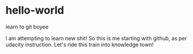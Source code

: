 # hello-world
learn to git boyee

I am attempting to learn new shit! So this is me starting with github, as per udacity instruction. Let's ride this train into knowledge town!
